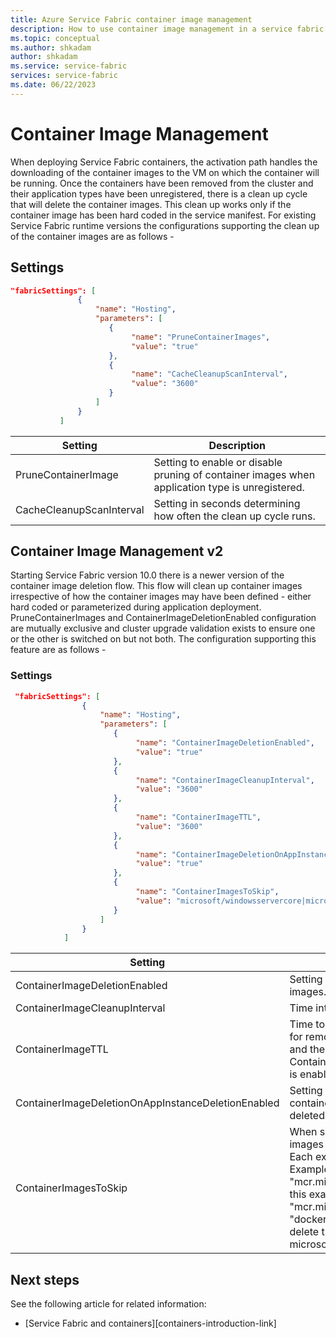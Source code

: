 ```yaml
---
title: Azure Service Fabric container image management
description: How to use container image management in a service fabric cluster.
ms.topic: conceptual
ms.author: shkadam
author: shkadam
ms.service: service-fabric
services: service-fabric
ms.date: 06/22/2023
---
```


# Container Image Management 
When deploying Service Fabric containers, the activation path handles the downloading of the container images to the VM on which the container will be running. Once the containers have been removed from the cluster and their application types have been unregistered, there is a clean up cycle that will delete the container images. This clean up works only if the container image has been hard coded in the service manifest. For existing Service Fabric runtime versions the configurations supporting the clean up of the container images are as follows - 

## Settings

 ```json
 "fabricSettings": [
                {
                    "name": "Hosting",
                    "parameters": [
                       {
                            "name": "PruneContainerImages", 
                            "value": "true"
                       },
                       {
                            "name": "CacheCleanupScanInterval",
                            "value": "3600"
                       }
                    ]
                }
            ]
 ```

|Setting |Description |
   | --- | --- |
   |PruneContainerImage |Setting to enable or disable pruning of container images when application type is unregistered. |
   |CacheCleanupScanInterval |Setting in seconds determining how often the clean up cycle runs.  |

## Container Image Management v2
Starting Service Fabric version 10.0 there is a newer version of the container image deletion flow. This flow will clean up container images irrespective of how the container images may have been defined - either hard coded or parameterized during application deployment. PruneContainerImages and ContainerImageDeletionEnabled configuration are mutually exclusive and cluster upgrade validation exists to ensure one or the other is switched on but not both. The configuration supporting this feature are as follows - 

### Settings

```json
 "fabricSettings": [
                {
                    "name": "Hosting",
                    "parameters": [
                       {
                            "name": "ContainerImageDeletionEnabled", 
                            "value": "true"
                       },
                       {
                            "name": "ContainerImageCleanupInterval",
                            "value": "3600"
                       },
                       {
                            "name": "ContainerImageTTL",
                            "value": "3600"
                       },
                       {
                            "name": "ContainerImageDeletionOnAppInstanceDeletionEnabled",
                            "value": "true"
                       },
                       {
                            "name": "ContainerImagesToSkip",
                            "value": "microsoft/windowsservercore|microsoft/nanoserver"
                       }
                    ]
                }
            ]
 ```

|Setting |Description |
   | --- | --- |
   |ContainerImageDeletionEnabled |Setting to enable or disable deletion of container images. |
   |ContainerImageCleanupInterval |Time interval for cleaning up unused container images.  |
   |ContainerImageTTL |Time to live for container images once they are eligible for removal (not referenced by containers on the VM and the application is deleted(if ContainerImageDeletionOnAppInstanceDeletionEnabled is enabled)).  |
   |ContainerImageDeletionOnAppInstanceDeletionEnabled |Setting to enable or disable deletion of expired ttl container images only after application has been deleted as well.  |
   |ContainerImagesToSkip |When set enables the container runtime to skip deleting images that match any of the set of regular expressions. Each expression must be separated by the \| character. Example: "mcr.microsoft.com/.+\|docker.io/library/alpine:latest" - this example will match everything prefixed with "mcr.microsoft.com/" and will match exactly "docker.io/library/alpine:latest". By default we do not delete the known Windows base images microsoft/windowsservercore or microsoft/nanoserver.  |

## Next steps
See the following article for related information:
* [Service Fabric and containers][containers-introduction-link]